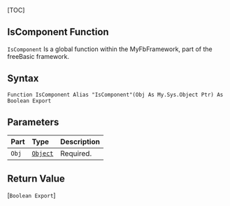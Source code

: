 [TOC]
## IsComponent Function

`IsComponent` Is a global function within the MyFbFramework, part of the freeBasic framework.
## Syntax

```freeBasic
Function IsComponent Alias "IsComponent"(Obj As My.Sys.Object Ptr) As Boolean Export
```

## Parameters

|Part|Type|Description|
| :------------ | :------------ | :------------ |
|`Obj`|[`Object`]("https://www.freebasic.net/wiki/KeyPgObject")|Required.|

## Return Value
[`Boolean Export`]

